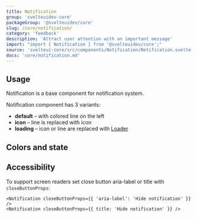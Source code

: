 ```yaml
---
title: Notification
group: 'svelteuidev-core'
packageGroup: '@svelteuidev/core'
slug: /core/notification/
category: 'feedback'
description: 'Attract user attention with an important message'
import: "import { Notification } from '@svelteuidev/core';"
source: 'svelteui-core/src/components/Notification/Notification.svelte'
docs: 'core/notification.md'
---
```


<script>
    import { Demo, NotificationDemos } from '@svelteuidev/demos';
    import { Heading } from 'components';
</script>

<Heading />

## Usage

Notification is a base component for notification system.

Notification component has 3 variants:

- **default** – with colored line on the left
- **icon** – line is replaced with icon
- **loading** – icon or line are replaced with [Loader](core/loader)

<Demo demo={NotificationDemos.usage} />

## Colors and state

<Demo demo={NotificationDemos.configurator} />

## Accessibility

To support screen readers set close button aria-label or title with `closeButtonProps`:

```svelte
<Notification closeButtonProps={{ 'aria-label': 'Hide notification' }} />
<Notification closeButtonProps={{ title: 'Hide notification' }} />
```
